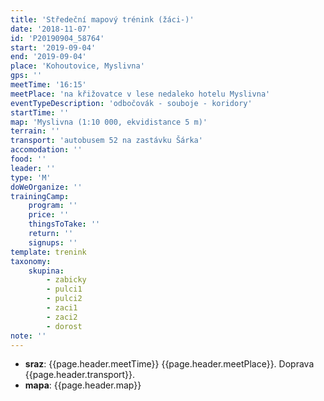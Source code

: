 ```yaml
---
title: 'Středeční mapový trénink (žáci-)'
date: '2018-11-07'
id: 'P20190904_58764'
start: '2019-09-04'
end: '2019-09-04'
place: 'Kohoutovice, Myslivna'
gps: ''
meetTime: '16:15'
meetPlace: 'na křižovatce v lese nedaleko hotelu Myslivna'
eventTypeDescription: 'odbočovák - souboje - koridory'
startTime: ''
map: 'Myslivna (1:10 000, ekvidistance 5 m)'
terrain: ''
transport: 'autobusem 52 na zastávku Šárka'
accomodation: ''
food: ''
leader: ''
type: 'M'
doWeOrganize: ''
trainingCamp:
    program: ''
    price: ''
    thingsToTake: ''
    return: ''
    signups: ''
template: trenink
taxonomy:
    skupina:
        - zabicky
        - pulci1
        - pulci2
        - zaci1
        - zaci2
        - dorost
note: ''
---
```

* **sraz**: {{page.header.meetTime}} {{page.header.meetPlace}}. Doprava {{page.header.transport}}.
* **mapa**: {{page.header.map}}
